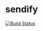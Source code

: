 # sendify
[![Build Status](https://drone.csie.org/api/badges/minghsu0107/sendify/status.svg)](https://drone.csie.org/minghsu0107/sendify)
